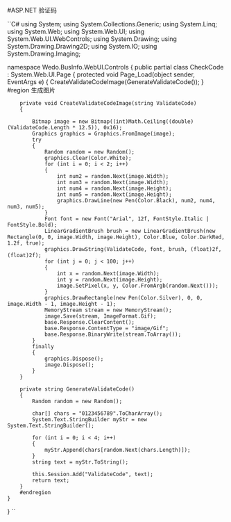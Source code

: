 #ASP.NET 验证码

``C#
using System;
using System.Collections.Generic;
using System.Linq;
using System.Web;
using System.Web.UI;
using System.Web.UI.WebControls;
using System.Drawing;
using System.Drawing.Drawing2D;
using System.IO;
using System.Drawing.Imaging;

namespace Wedo.BusInfo.WebUI.Controls
{
    public partial class CheckCode : System.Web.UI.Page
    {
        protected void Page_Load(object sender, EventArgs e)
        {
            CreateValidateCodeImage(GenerateValidateCode());
        }
        #region 生成图片

        private void CreateValidateCodeImage(string ValidateCode)
        {

            Bitmap image = new Bitmap((int)Math.Ceiling((double)(ValidateCode.Length * 12.5)), 0x16);
            Graphics graphics = Graphics.FromImage(image);
            try
            {
                Random random = new Random();
                graphics.Clear(Color.White);
                for (int i = 0; i < 2; i++)
                {
                    int num2 = random.Next(image.Width);
                    int num3 = random.Next(image.Width);
                    int num4 = random.Next(image.Height);
                    int num5 = random.Next(image.Height);
                    graphics.DrawLine(new Pen(Color.Black), num2, num4, num3, num5);
                }
                Font font = new Font("Arial", 12f, FontStyle.Italic | FontStyle.Bold);
                LinearGradientBrush brush = new LinearGradientBrush(new Rectangle(0, 0, image.Width, image.Height), Color.Blue, Color.DarkRed, 1.2f, true);
                graphics.DrawString(ValidateCode, font, brush, (float)2f, (float)2f);
                for (int j = 0; j < 100; j++)
                {
                    int x = random.Next(image.Width);
                    int y = random.Next(image.Height);
                    image.SetPixel(x, y, Color.FromArgb(random.Next()));
                }
                graphics.DrawRectangle(new Pen(Color.Silver), 0, 0, image.Width - 1, image.Height - 1);
                MemoryStream stream = new MemoryStream();
                image.Save(stream, ImageFormat.Gif);
                base.Response.ClearContent();
                base.Response.ContentType = "image/Gif";
                base.Response.BinaryWrite(stream.ToArray());
            }
            finally
            {
                graphics.Dispose();
                image.Dispose();
            }
        }

        private string GenerateValidateCode()
        {
            Random random = new Random();

            char[] chars = "0123456789".ToCharArray();
            System.Text.StringBuilder myStr = new System.Text.StringBuilder();

            for (int i = 0; i < 4; i++)
            {
                myStr.Append(chars[random.Next(chars.Length)]);
            }
            string text = myStr.ToString();

            this.Session.Add("ValidateCode", text);
            return text;
        }
        #endregion    
    }

}
``
